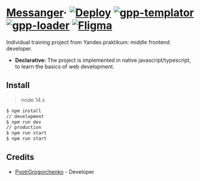# [Messanger](https://mgpp.herokuapp.com)&middot; [![Deploy](https://img.shields.io/badge/deploy-v5.1.1-success)](https://mgpp.herokuapp.com) [![gpp-templator](https://img.shields.io/badge/gpp--templator-v1.x-success)](https://www.npmjs.com/package/gpp-templator) [![gpp-loader](https://img.shields.io/badge/gpp--loader-v1.x-success)](https://www.npmjs.com/package/gpp-loader) [![Fligma](https://img.shields.io/badge/fligma-v1.0-success)](https://www.figma.com/file/G8Nrm7vN2ijZqRR2zBlyUc/messanger?node-id=0%3A1) 

Individual training project from Yandex.praktikum: middle frontend developer. 

* **Declarative:** The project is implemented in native javascript/typescript, to learn the basics of web development.

## Install

> node 14.x

```bash
$ npm install
// development
$ npm run dev
// production
$ npm run start
$ npm run start

```
## Credits

* [PyotrGrogorchenko](https://github.com/PyotrGrogorchenko) - Developer
